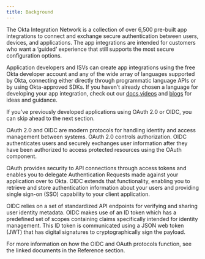 ```yaml
---
title: Background
---
```


The Okta Integration Network is a collection of over 6,500 pre-built app integrations to connect and exchange secure authentication between users, devices, and applications. The app integrations are intended for customers who want a ‘guided’ experience that still supports the most secure configuration options.

Application developers and ISVs can create app integrations using the free Okta developer account and any of the wide array of languages supported by Okta, connecting either directly through programmatic language APIs or by using Okta-approved SDKs. If you haven’t already chosen a language for developing your app integration, check out our [docs](https://developer.okta.com/docs/),[videos](https://www.youtube.com/c/OktaDev/) and [blogs](https://developer.okta.com/blog/) for ideas and guidance.

If you’ve previously developed applications using OAuth 2.0 or OIDC, you can skip ahead to the next section.

OAuth 2.0 and OIDC are modern protocols for handling identity and access management between systems. OAuth 2.0 controls authorization. OIDC authenticates users and securely exchanges user information after they have been authorized to access protected resources using the OAuth component.

OAuth provides security to API connections through access tokens and enables you to delegate Authentication Requests made against your application over to Okta. OIDC extends that functionality, enabling you to retrieve and store authentication information about your users and providing single sign-on (SSO) capability to your client application.

OIDC relies on a set of standardized API endpoints for verifying and sharing user identity metadata. OIDC makes use of an ID token which has a predefined set of scopes containing claims specifically intended for identity management. This ID token is communicated using a JSON web token (JWT) that has digital signatures to cryptographically sign the payload.

For more information on how the OIDC and OAuth protocols function, see the linked documents in the Reference section.

<NextSectionLink/>

